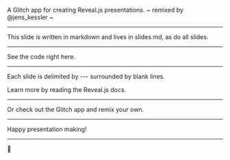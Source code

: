 A Glitch app for creating Reveal.js presentations.
~ remixed by @jens_kessler ~

---

This slide is written in markdown and lives in slides.md, as do all slides.

---

See the code right here.

---

Each slide is delimited by --- surrounded by blank lines.

Learn more by reading the Reveal.js docs.

---

Or check out the Glitch app and remix your own.

---

Happy presentation making!

---

💖
